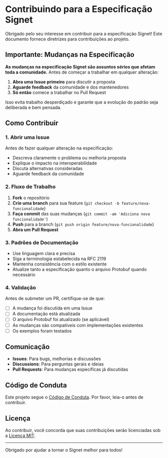 # Contribuindo para a Especificação Signet

Obrigado pelo seu interesse em contribuir para a especificação Signet! Este documento fornece diretrizes para contribuições ao projeto.

## Importante: Mudanças na Especificação

**As mudanças na especificação Signet são assuntos sérios que afetam toda a comunidade.** Antes de começar a trabalhar em qualquer alteração:

1. **Abra uma Issue primeiro** para discutir a proposta
2. **Aguarde feedback** da comunidade e dos mantenedores
3. **Só então** comece a trabalhar no Pull Request

Isso evita trabalho desperdiçado e garante que a evolução do padrão seja deliberada e bem pensada.

## Como Contribuir

### 1. Abrir uma Issue

Antes de fazer qualquer alteração na especificação:

- Descreva claramente o problema ou melhoria proposta
- Explique o impacto na interoperabilidade
- Discuta alternativas consideradas
- Aguarde feedback da comunidade

### 2. Fluxo de Trabalho

1. **Fork** o repositório
2. **Crie uma branch** para sua feature (`git checkout -b feature/nova-funcionalidade`)
3. **Faça commit** das suas mudanças (`git commit -am 'Adiciona nova funcionalidade'`)
4. **Push** para a branch (`git push origin feature/nova-funcionalidade`)
5. **Abra um Pull Request**

### 3. Padrões de Documentação

- Use linguagem clara e precisa
- Siga a terminologia estabelecida na RFC 2119
- Mantenha consistência com o estilo existente
- Atualize tanto a especificação quanto o arquivo Protobuf quando necessário

### 4. Validação

Antes de submeter um PR, certifique-se de que:

- [ ] A mudança foi discutida em uma Issue
- [ ] A documentação está atualizada
- [ ] O arquivo Protobuf foi atualizado (se aplicável)
- [ ] As mudanças são compatíveis com implementações existentes
- [ ] Os exemplos foram testados

## Comunicação

- **Issues**: Para bugs, melhorias e discussões
- **Discussions**: Para perguntas gerais e ideias
- **Pull Requests**: Para mudanças específicas já discutidas

## Código de Conduta

Este projeto segue o [Código de Conduta](CODE_OF_CONDUCT.md). Por favor, leia-o antes de contribuir.

## Licença

Ao contribuir, você concorda que suas contribuições serão licenciadas sob a [Licença MIT](LICENSE).

---

Obrigado por ajudar a tornar o Signet melhor para todos! 